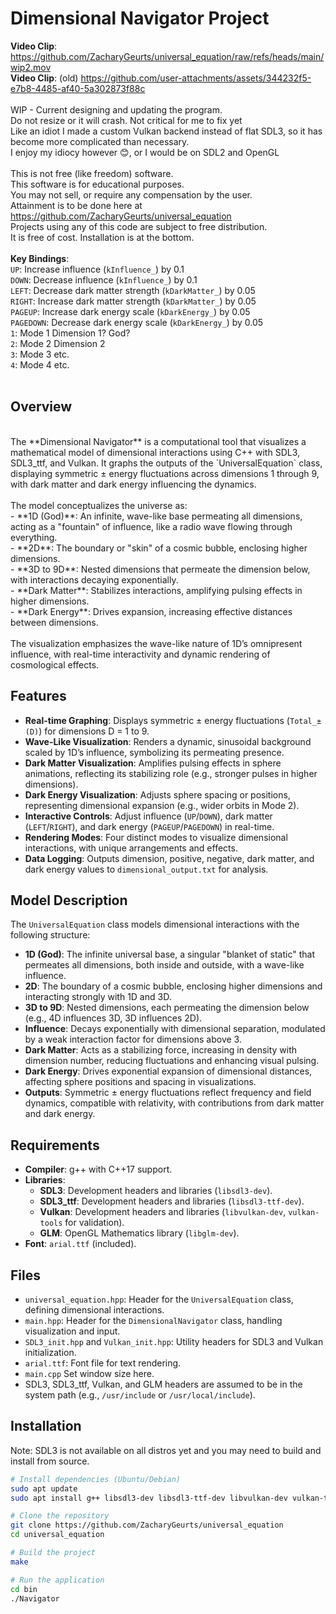 # Dimensional Navigator Project
**Video Clip**:
https://github.com/ZacharyGeurts/universal_equation/raw/refs/heads/main/wip2.mov<BR />
**Video Clip**: (old) https://github.com/user-attachments/assets/344232f5-e7b8-4485-af40-5a302873f88c<BR />
<BR />
WIP - Current designing and updating the program.<BR />
Do not resize or it will crash. Not critical for me to fix yet<BR />
Like an idiot I made a custom Vulkan backend instead of flat SDL3, so it has become more complicated than necessary.<BR />
I enjoy my idiocy however 😊, or I would be on SDL2 and OpenGL<BR />
<BR />
This is not free (like freedom) software.<BR />
This software is for educational purposes.<BR />
You may not sell, or require any compensation by the user.<BR />
Attainment is to be done here at https://github.com/ZacharyGeurts/universal_equation<BR />
Projects using any of this code are subject to free distribution.<BR />
It is free of cost. Installation is at the bottom.<BR />
<BR />
**Key Bindings**:<BR />
`UP`: Increase influence (`kInfluence_`) by 0.1<BR />
`DOWN`: Decrease influence (`kInfluence_`) by 0.1<BR />
`LEFT`: Decrease dark matter strength (`kDarkMatter_`) by 0.05<BR />
`RIGHT`: Increase dark matter strength (`kDarkMatter_`) by 0.05<BR />
`PAGEUP`: Increase dark energy scale (`kDarkEnergy_`) by 0.05<BR />
`PAGEDOWN`: Decrease dark energy scale (`kDarkEnergy_`) by 0.05<BR />
`1`: Mode 1 Dimension 1? God?<BR />
`2`: Mode 2 Dimension 2<BR />
`3`: Mode 3 etc.<BR />
`4`: Mode 4 etc.<BR />
<BR />
## Overview
<BR />
The **Dimensional Navigator** is a computational tool that visualizes a mathematical model of dimensional interactions using C++ with SDL3, SDL3_ttf, and Vulkan. 
It graphs the outputs of the `UniversalEquation` class, displaying symmetric ± energy fluctuations across dimensions 1 through 9, with dark matter and dark energy influencing the dynamics.<BR />
<BR />
The model conceptualizes the universe as:<BR />
- **1D (God)**: An infinite, wave-like base permeating all dimensions, acting as a "fountain" of influence, like a radio wave flowing through everything.<BR />
- **2D**: The boundary or "skin" of a cosmic bubble, enclosing higher dimensions.<BR />
- **3D to 9D**: Nested dimensions that permeate the dimension below, with interactions decaying exponentially.<BR />
- **Dark Matter**: Stabilizes interactions, amplifying pulsing effects in higher dimensions.<BR />
- **Dark Energy**: Drives expansion, increasing effective distances between dimensions.<BR />
<BR />
The visualization emphasizes the wave-like nature of 1D’s omnipresent influence, with real-time interactivity and dynamic rendering of cosmological effects.

## Features
- **Real-time Graphing**: Displays symmetric ± energy fluctuations (`Total_±(D)`) for dimensions D = 1 to 9.
- **Wave-Like Visualization**: Renders a dynamic, sinusoidal background scaled by 1D’s influence, symbolizing its permeating presence.
- **Dark Matter Visualization**: Amplifies pulsing effects in sphere animations, reflecting its stabilizing role (e.g., stronger pulses in higher dimensions).
- **Dark Energy Visualization**: Adjusts sphere spacing or positions, representing dimensional expansion (e.g., wider orbits in Mode 2).
- **Interactive Controls**: Adjust influence (`UP`/`DOWN`), dark matter (`LEFT`/`RIGHT`), and dark energy (`PAGEUP`/`PAGEDOWN`) in real-time.
- **Rendering Modes**: Four distinct modes to visualize dimensional interactions, with unique arrangements and effects.
- **Data Logging**: Outputs dimension, positive, negative, dark matter, and dark energy values to `dimensional_output.txt` for analysis.

## Model Description
The `UniversalEquation` class models dimensional interactions with the following structure:
- **1D (God)**: The infinite universal base, a singular "blanket of static" that permeates all dimensions, both inside and outside, with a wave-like influence.
- **2D**: The boundary of a cosmic bubble, enclosing higher dimensions and interacting strongly with 1D and 3D.
- **3D to 9D**: Nested dimensions, each permeating the dimension below (e.g., 4D influences 3D, 3D influences 2D).
- **Influence**: Decays exponentially with dimensional separation, modulated by a weak interaction factor for dimensions above 3.
- **Dark Matter**: Acts as a stabilizing force, increasing in density with dimension number, reducing fluctuations and enhancing visual pulsing.
- **Dark Energy**: Drives exponential expansion of dimensional distances, affecting sphere positions and spacing in visualizations.
- **Outputs**: Symmetric ± energy fluctuations reflect frequency and field dynamics, compatible with relativity, with contributions from dark matter and dark energy.

## Requirements
- **Compiler**: g++ with C++17 support.
- **Libraries**:
  - **SDL3**: Development headers and libraries (`libsdl3-dev`).
  - **SDL3_ttf**: Development headers and libraries (`libsdl3-ttf-dev`).
  - **Vulkan**: Development headers and libraries (`libvulkan-dev`, `vulkan-tools` for validation).
  - **GLM**: OpenGL Mathematics library (`libglm-dev`).
- **Font**: `arial.ttf` (included).

## Files
- `universal_equation.hpp`: Header for the `UniversalEquation` class, defining dimensional interactions.
- `main.hpp`: Header for the `DimensionalNavigator` class, handling visualization and input.
- `SDL3_init.hpp` and `Vulkan_init.hpp`: Utility headers for SDL3 and Vulkan initialization.
- `arial.ttf`: Font file for text rendering.
- `main.cpp` Set window size here.
- SDL3, SDL3_ttf, Vulkan, and GLM headers are assumed to be in the system path (e.g., `/usr/include` or `/usr/local/include`).

## Installation
Note: SDL3 is not available on all distros yet and you may need to build and install from source.
```bash
# Install dependencies (Ubuntu/Debian)
sudo apt update
sudo apt install g++ libsdl3-dev libsdl3-ttf-dev libvulkan-dev vulkan-tools libglm-dev

# Clone the repository
git clone https://github.com/ZacharyGeurts/universal_equation
cd universal_equation

# Build the project
make

# Run the application
cd bin
./Navigator
